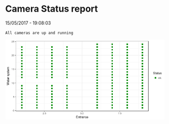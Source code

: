 Camera Status report
================
15/05/2017 - 19:08:03

    All cameras are up and running

![](camreport_files/figure-markdown_github/unnamed-chunk-2-1.png)
